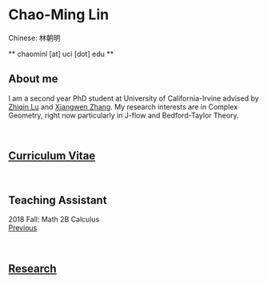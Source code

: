 # Chao-Ming Lin
Chinese: 林朝明

** chaominl [at] uci [dot] edu **


## About me
I am a second year PhD student at University of California-Irvine advised by [Zhiqin Lu](https://www.math.uci.edu/~zlu/) and [Xiangwen Zhang](https://www.math.uci.edu/~xiangwen/). My research interests are in Complex Geometry, right now particularly in J-flow and Bedford-Taylor Theory.

<br />


## [Curriculum Vitae](https://chaominl.github.io/CV)   

<br />


## Teaching Assistant
2018 Fall: Math 2B Calculus  
[Previous](https://chaominl.github.io/TeachingExperience)

<br />


## [Research](https://chaominl.github.io/Research)
